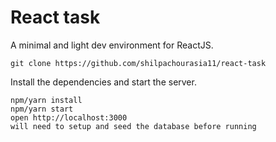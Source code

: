 React task
=====================

A minimal and light dev environment for ReactJS.

```
git clone https://github.com/shilpachourasia11/react-task
```

Install the dependencies and start the server.

```
npm/yarn install
npm/yarn start
open http://localhost:3000
will need to setup and seed the database before running
